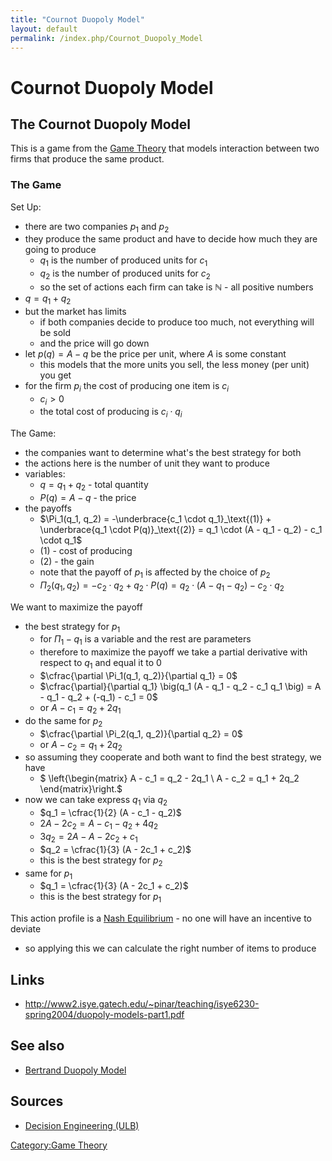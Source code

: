 ```yaml
---
title: "Cournot Duopoly Model"
layout: default
permalink: /index.php/Cournot_Duopoly_Model
---
```


# Cournot Duopoly Model

## The Cournot Duopoly Model
This is a game from the [Game Theory](Game_Theory) that models interaction between two firms that produce the same product. 


### The Game
Set Up:
- there are two companies $p_1$ and $p_2$
- they produce the same product and have to decide how much they are going to produce 
  - $q_1$ is the number of produced units for $c_1$
  - $q_2$ is the number of produced units for $c_2$
  - so the set of actions each firm can take is $\mathbb{N}$ - all positive numbers
- $q = q_1 + q_2$
- but the market has limits
  - if both companies decide to produce too much, not everything will be sold
  - and the price will go down
- let $p(q) = A - q$ be the price per unit, where $A$ is some constant
  - this models that the more units you sell, the less money (per unit) you get
- for the firm $p_i$ the cost of producing one item is $c_i$
  - $c_i > 0$
  - the total cost of producing is $c_i \cdot q_i$


The Game:
- the companies want to determine what's the best strategy for both 
- the actions here is the number of unit they want to produce 
- variables:
  - $q = q_1 + q_2$ - total quantity
  - $P(q) = A - q$ - the price
- the payoffs
  - $\Pi_1(q_1, q_2) = -\underbrace{c_1 \cdot q_1}_\text{(1)} + \underbrace{q_1 \cdot P(q)}_\text{(2)} = q_1 \cdot (A - q_1 - q_2) - c_1 \cdot q_1$
  - (1) - cost of producing 
  - (2) - the gain
  - note that the payoff of $p_1$ is affected by the choice of $p_2$ 
  - $\Pi_2(q_1, q_2) = -c_2 \cdot q_2 + q_2 \cdot P(q) = q_2 \cdot (A - q_1 - q_2) - c_2 \cdot q_2$


We want to maximize the payoff
- the best strategy for $p_1$
  - for $\Pi_1 - q_1$ is a variable and the rest are parameters 
  - therefore to maximize the payoff we take a partial derivative with respect to $q_1$ and equal it to 0
  - $\cfrac{\partial \Pi_1(q_1, q_2)}{\partial q_1} = 0$
  - $\cfrac{\partial}{\partial q_1} \big(q_1 (A - q_1 - q_2 - c_1 q_1 \big) = A - q_1 - q_2 + (-q_1) - c_1 = 0$
  - or $A - c_1 = q_2 + 2q_1$
- do the same for $p_2$
  - $\cfrac{\partial \Pi_2(q_1, q_2)}{\partial q_2} = 0$
  - or $A - c_2 = q_1 + 2 q_2$
- so assuming they cooperate and both want to find the best strategy, we have
  - $
\left\{\begin{matrix}
A - c_1 = q_2 - 2q_1 \\ 
A - c_2 = q_1 + 2q_2
\end{matrix}\right.$
- now we can take express $q_1$ via $q_2$
  - $q_1 = \cfrac{1}{2} (A - c_1 - q_2)$
  - $2A - 2c_2 = A - c_1 - q_2 + 4q_2$
  - $3q_2 = 2A - A - 2c_2 + c_1$
  - $q_2 = \cfrac{1}{3} (A - 2c_1 + c_2)$
  - this is the best strategy for $p_2$
- same for $p_1$
  - $q_1 = \cfrac{1}{3} (A - 2c_1 + c_2)$
  - this is the best strategy for $p_1$


This action profile is a [Nash Equilibrium](Nash_Equilibrium) - no one will have an incentive to deviate 
- so applying this we can calculate the right number of items to produce



## Links
- http://www2.isye.gatech.edu/~pinar/teaching/isye6230-spring2004/duopoly-models-part1.pdf

## See also
- [Bertrand Duopoly Model](Bertrand_Duopoly_Model)

## Sources
- [Decision Engineering (ULB)](Decision_Engineering_(ULB))

[Category:Game Theory](Category_Game_Theory)